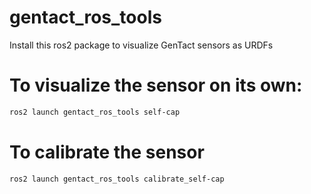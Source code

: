# gentact_ros_tools

Install this ros2 package to visualize GenTact sensors as URDFs

# To visualize the sensor on its own:
```bash
ros2 launch gentact_ros_tools self-cap
```

# To calibrate the sensor
```bash
ros2 launch gentact_ros_tools calibrate_self-cap
```